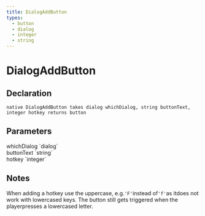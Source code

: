 ```yaml
---
title: DialogAddButton
types:
  - button
  - dialog
  - integer
  - string
---
```


# DialogAddButton

## Declaration

```
native DialogAddButton takes dialog whichDialog, string buttonText, integer hotkey returns button
```

## Parameters
<dl>
  <dt>whichDialog `dialog`</dt>
  <dd></dd>

  <dt>buttonText `string`</dt>
  <dd></dd>

  <dt>hotkey `integer`</dt>
  <dd></dd>
</dl>

## Notes 
When adding a hotkey use the uppercase, e.g.`'F'`instead of`'f'`as itdoes not work with lowercased keys. The button still gets triggered when the playerpresses a lowercased letter.